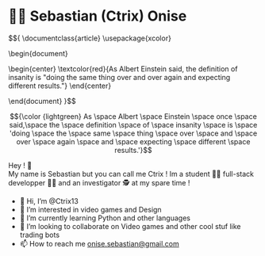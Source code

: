 # 👨‍💻 Sebastian (Ctrix) Onise
$${
\documentclass{article}
\usepackage{xcolor}

\begin{document}

\begin{center}
\textcolor{red}{As Albert Einstein said, the definition of insanity is "doing the same thing over and over again and expecting different results."}
\end{center}

\end{document}
}$$

$${\color {lightgreen} As \space Albert \space Einstein \space once \space said,\space the \space definition \space of \space insanity \space is \space 'doing \space the \space same \space thing \space over \space and \space over \space again \space and \space expecting \space different \space results.'}$$

Hey ! 👋
<br>My name is Sebastian but you can call me Ctrix ! Im a student 👨‍🎓 full-stack developper 👨‍💻
and an investigator 🕵️ at my spare time !</br>

- 👋 Hi, I’m @Ctrix13
- 👀 I’m interested in video games and Design 
- 🌱 I’m currently learning Python and other languages
- 💞️ I’m looking to collaborate on Video games and other cool stuf like trading bots
- 📫 How to reach me onise.sebastian@gmail.com
